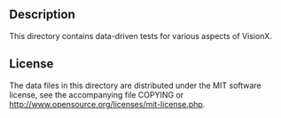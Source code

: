 Description
------------

This directory contains data-driven tests for various aspects of VisionX.

License
--------

The data files in this directory are distributed under the MIT software
license, see the accompanying file COPYING or
http://www.opensource.org/licenses/mit-license.php.

